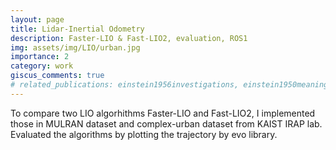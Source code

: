 ```yaml
---
layout: page
title: Lidar-Inertial Odometry
description: Faster-LIO & Fast-LIO2, evaluation, ROS1
img: assets/img/LIO/urban.jpg
importance: 2
category: work
giscus_comments: true
# related_publications: einstein1956investigations, einstein1950meaning
---
```


To compare two LIO algorhithms Faster-LIO and Fast-LIO2, I implemented those in MULRAN dataset and complex-urban dataset from KAIST IRAP lab. Evaluated the algorithms by plotting the trajectory by evo library.
